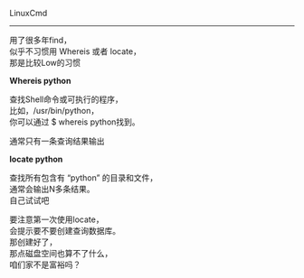 LinuxCmd
***
用了很多年find，  
似乎不习惯用 Whereis 或者 locate，    
那是比较Low的习惯


**Whereis python**

查找Shell命令或可执行的程序，  
比如，/usr/bin/python，   
你可以通过 $ whereis python找到。 

通常只有一条查询结果输出


**locate python**

查找所有包含有 “python” 的目录和文件，  
通常会输出N多条结果。  
自己试试吧

要注意第一次使用locate，  
会提示要不要创建查询数据库。  
那创建好了，  
那点磁盘空间也算不了什么，  
咱们家不是富裕吗？
